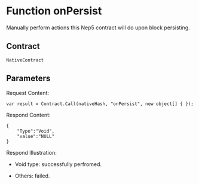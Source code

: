 # Function onPersist

Manually perform actions this Nep5 contract will do upon block persisting.

## Contract

	NativeContract

## Parameters

Request Content:

```
var result = Contract.Call(nativeHash, "onPersist", new object[] { });
```

Respond Content:

```
{
	"Type":"Void",
	"value":"NULL"
}
```

Respond Illustration:

- Void type: successfully perfromed.

- Others: failed.
